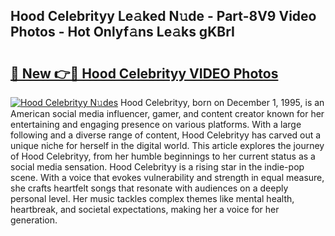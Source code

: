 ## Hood Celebrityy Le𝚊ked N𝚞de - Part-8V9 Video Photos - Hot Onlyf𝚊ns Le𝚊ks gKBrI

# <h2><a href="http://ab81575.deff.icu/?id=Hood+Celebrityy">🔗 New 👉🔴 Hood Celebrityy VIDEO Photos</a></h2>

[![Hood Celebrityy N𝚞des](https://i.imgur.com/rIISA9y.gif)](http://ab81575.deff.icu/?id=Hood+Celebrityy)
Hood Celebrityy, born on December 1, 1995, is an American social media influencer, gamer, and content creator known for her entertaining and engaging presence on various platforms. With a large following and a diverse range of content, Hood Celebrityy has carved out a unique niche for herself in the digital world. This article explores the journey of Hood Celebrityy, from her humble beginnings to her current status as a social media sensation. Hood Celebrityy is a rising star in the indie-pop scene. With a voice that evokes vulnerability and strength in equal measure, she crafts heartfelt songs that resonate with audiences on a deeply personal level. Her music tackles complex themes like mental health, heartbreak, and societal expectations, making her a voice for her generation.
